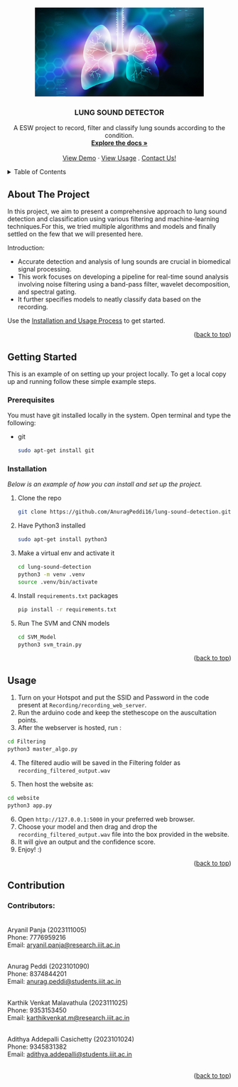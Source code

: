 
<a id="readme-top"></a>


<!-- PROJECT LOGO -->
<br />
<div align="center">
  <a href="https://github.com/othneildrew/Best-README-Template">
    <img src="Images/lunglogo.jpg" alt="Logo" width="380" height="200">
  </a>

  <h3 align="center">LUNG SOUND DETECTOR</h3>

  <p align="center">
    A ESW project to record, filter and classify lung sounds according to the condition.
    <br />
    <a href="https://github.com/AnuragPeddi16/lung-sound-detection.git"><strong>Explore the docs »</strong></a>
    <br />
    <br />
    <a href="https://github.com/AnuragPeddi16/lung-sound-detection/blob/main/demo_video.mp4">View Demo</a>
    ·
    <a href="#Usage">View Usage</a>
    .
    <a href="Contributors">Contact Us!</a>
  </p>
</div>



<!-- TABLE OF CONTENTS -->
<details>
  <summary>Table of Contents</summary>
  <ol>
    <li>
      <a href="#about-the-project">About The Project</a>
      <ul>
        <li><a href="#built-with">Built With</a></li>
      </ul>
    </li>
    <li>
      <a href="#getting-started">Getting Started</a>
      <ul>
        <li><a href="#prerequisites">Prerequisites</a></li>
        <li><a href="#installation">Installation</a></li>
      </ul>
    </li>
    <li><a href="#usage">Usage</a></li>
    <li><a href="#contributing">Contributing</a></li>
  </ol>
</details>



<!-- ABOUT THE PROJECT -->
## About The Project


In this project, we aim to present a comprehensive approach to lung sound detection and classification using various filtering and machine-learning techniques.For this, we tried multiple algorithms and models and finally settled on the few that we will presented here.

Introduction:
* Accurate detection and analysis of lung sounds are crucial in biomedical signal processing.
* This work focuses on developing a pipeline for real-time sound analysis involving noise filtering using a band-pass filter, wavelet decomposition, and spectral gating.​
* It further specifies models to neatly classify data based on the recording.

Use the <a href="#getting-started">Installation and Usage Process</a> to get started.

<p align="right">(<a href="#readme-top">back to top</a>)</p>




<!-- GETTING STARTED -->
## Getting Started

This is an example of on setting up your project locally.
To get a local copy up and running follow these simple example steps.

### Prerequisites

You must have git installed locally in the system.
Open terminal and type the following:
* git
  ```sh
  sudo apt-get install git
  ```

### Installation

_Below is an example of how you can install and set up the project._

1. Clone the repo
   ```sh
   git clone https://github.com/AnuragPeddi16/lung-sound-detection.git
   ```
2. Have Python3 installed
    ```sh
    sudo apt-get install python3
    ```
3. Make a virtual env and activate it
    ```sh
    cd lung-sound-detection
    python3 -m venv .venv
    source .venv/bin/activate
    ```
4. Install `requirements.txt` packages
   ```sh
   pip install -r requirements.txt
   ```
5. Run The SVM and CNN models
    ```sh
    cd SVM_Model
    python3 svm_train.py
    ```

<p align="right">(<a href="#readme-top">back to top</a>)</p>



<!-- USAGE EXAMPLES -->
## Usage

1. Turn on your Hotspot and put the SSID and Password in the code present at ```Recording/recording_web_server```.
2. Run the arduino code and keep the stethescope on the auscultation points.
3. After the webserver is hosted, run :
```sh
cd Filtering
python3 master_algo.py
```
4. The filtered audio will be saved in the Filtering folder as ```recording_filtered_output.wav```

5. Then host the website as:
```sh
cd website
python3 app.py
```
6. Open ```http://127.0.0.1:5000``` in your preferred web browser.
7. Choose your model and then drag and drop the ```recording_filtered_output.wav``` file into the box provided in the website.
8. It will give an output and the confidence score.
9. Enjoy! :)
<p align="right">(<a href="#readme-top">back to top</a>)</p>




<!-- CONTRIBUTING -->
## Contribution


### Contributors:<br><br>

Aryanil Panja (2023111005)<br>
Phone: 7776959216<br>
Email: aryanil.panja@research.iiit.ac.in<br><br>

Anurag Peddi (2023101090)<br>
Phone: 8374844201<br>
Email: anurag.peddi@students.iiit.ac.in<br><br>

Karthik Venkat Malavathula (2023111025)<br>
Phone: 9353153450<br>
Email: karthikvenkat.m@research.iiit.ac.in<br><br>

Adithya Addepalli Casichetty (2023101024)<br>
Phone: 9345831382<br>
Email: adithya.addepalli@students.iiit.ac.in<br><br>

<p align="right">(<a href="#readme-top">back to top</a>)</p>








